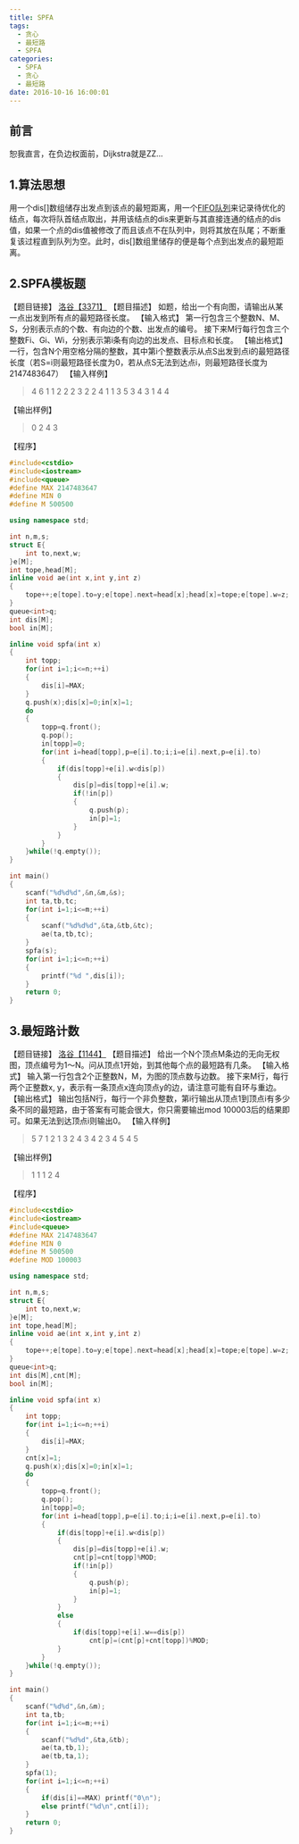```yaml
---
title: SPFA
tags:
  - 贪心
  - 最短路
  - SPFA
categories:
  - SPFA
  - 贪心
  - 最短路
date: 2016-10-16 16:00:01
---
```


## 前言
恕我直言，在负边权面前，Dijkstra就是ZZ...

<!--more-->

## 1.算法思想
用一个dis[]数组储存出发点到该点的最短距离，用一个[FIFO队列](/2016/09/22/FIFO队列与优先队列/)来记录待优化的结点，每次将队首结点取出，并用该结点的dis来更新与其直接连通的结点的dis值，如果一个点的dis值被修改了而且该点不在队列中，则将其放在队尾；不断重复该过程直到队列为空。此时，dis[]数组里储存的便是每个点到出发点的最短距离。

## 2.SPFA模板题
【题目链接】
[洛谷【3371】](https://www.luogu.org/problem/show?pid=3371)
【题目描述】
如题，给出一个有向图，请输出从某一点出发到所有点的最短路径长度。
【输入格式】
第一行包含三个整数N、M、S，分别表示点的个数、有向边的个数、出发点的编号。
接下来M行每行包含三个整数Fi、Gi、Wi，分别表示第i条有向边的出发点、目标点和长度。
【输出格式】
一行，包含N个用空格分隔的整数，其中第i个整数表示从点S出发到点i的最短路径长度（若S=i则最短路径长度为0，若从点S无法到达点i，则最短路径长度为2147483647）
【输入样例】

>4 6 1
1 2 2
2 3 2
2 4 1
1 3 5
3 4 3
1 4 4

【输出样例】

>0 2 4 3

【程序】
```C++
#include<cstdio>
#include<iostream>
#include<queue>
#define MAX 2147483647
#define MIN 0
#define M 500500

using namespace std;

int n,m,s;
struct E{
	int to,next,w;
}e[M];
int tope,head[M];
inline void ae(int x,int y,int z)
{
	tope++;e[tope].to=y;e[tope].next=head[x];head[x]=tope;e[tope].w=z;
}
queue<int>q;
int dis[M];
bool in[M];

inline void spfa(int x)
{
	int topp;
	for(int i=1;i<=n;++i)
	{
		dis[i]=MAX;
	}
	q.push(x);dis[x]=0;in[x]=1;
	do
	{
		topp=q.front();
		q.pop();
		in[topp]=0;
		for(int i=head[topp],p=e[i].to;i;i=e[i].next,p=e[i].to)
		{
			if(dis[topp]+e[i].w<dis[p])
			{
				dis[p]=dis[topp]+e[i].w;
				if(!in[p])
				{
					q.push(p);
					in[p]=1;
				}
			}
		}
	}while(!q.empty());
}

int main()
{
	scanf("%d%d%d",&n,&m,&s);
	int ta,tb,tc;
	for(int i=1;i<=m;++i)
	{
		scanf("%d%d%d",&ta,&tb,&tc);
		ae(ta,tb,tc);
	}
	spfa(s);
	for(int i=1;i<=n;++i)
	{
		printf("%d ",dis[i]);
	}
	return 0;
}
```

## 3.最短路计数
【题目链接】
[洛谷【1144】](https://www.luogu.org/problem/show?pid=1144)
【题目描述】
给出一个N个顶点M条边的无向无权图，顶点编号为1～N。问从顶点1开始，到其他每个点的最短路有几条。
【输入格式】
输入第一行包含2个正整数N，M，为图的顶点数与边数。
接下来M行，每行两个正整数x, y，表示有一条顶点x连向顶点y的边，请注意可能有自环与重边。
【输出格式】
输出包括N行，每行一个非负整数，第i行输出从顶点1到顶点i有多少条不同的最短路，由于答案有可能会很大，你只需要输出mod 100003后的结果即可。如果无法到达顶点i则输出0。
【输入样例】

>5 7
1 2
1 3
2 4
3 4
2 3
4 5
4 5

【输出样例】

>1
1
1
2
4

【程序】
```C++
#include<cstdio>
#include<iostream>
#include<queue>
#define MAX 2147483647
#define MIN 0
#define M 500500
#define MOD 100003

using namespace std;

int n,m,s;
struct E{
	int to,next,w;
}e[M];
int tope,head[M];
inline void ae(int x,int y,int z)
{
	tope++;e[tope].to=y;e[tope].next=head[x];head[x]=tope;e[tope].w=z;
}
queue<int>q;
int dis[M],cnt[M];
bool in[M];

inline void spfa(int x)
{
	int topp;
	for(int i=1;i<=n;++i)
	{
		dis[i]=MAX;
	}
	cnt[x]=1;
	q.push(x);dis[x]=0;in[x]=1;
	do
	{
		topp=q.front();
		q.pop();
		in[topp]=0;
		for(int i=head[topp],p=e[i].to;i;i=e[i].next,p=e[i].to)
		{
			if(dis[topp]+e[i].w<dis[p])
			{
				dis[p]=dis[topp]+e[i].w;
				cnt[p]=cnt[topp]%MOD;
				if(!in[p])
				{
					q.push(p);
					in[p]=1;
				}
			}
			else
			{
				if(dis[topp]+e[i].w==dis[p])
					cnt[p]=(cnt[p]+cnt[topp])%MOD;
			}
		}
	}while(!q.empty());
}

int main()
{
	scanf("%d%d",&n,&m);
	int ta,tb;
	for(int i=1;i<=m;++i)
	{
		scanf("%d%d",&ta,&tb);
		ae(ta,tb,1);
		ae(tb,ta,1);
	}
	spfa(1);
	for(int i=1;i<=n;++i)
	{
		if(dis[i]==MAX) printf("0\n");
		else printf("%d\n",cnt[i]);
	}
	return 0;
}
```